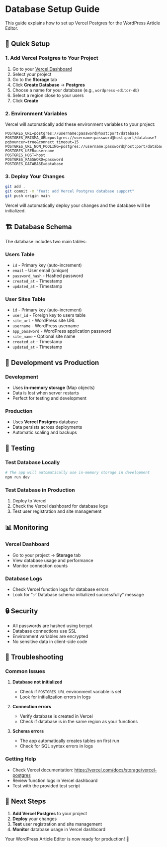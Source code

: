 # Database Setup Guide

This guide explains how to set up Vercel Postgres for the WordPress Article Editor.

## 🚀 Quick Setup

### 1. Add Vercel Postgres to Your Project

1. Go to your [Vercel Dashboard](https://vercel.com/dashboard)
2. Select your project
3. Go to the **Storage** tab
4. Click **Create Database** → **Postgres**
5. Choose a name for your database (e.g., `wordpress-editor-db`)
6. Select a region close to your users
7. Click **Create**

### 2. Environment Variables

Vercel will automatically add these environment variables to your project:

```env
POSTGRES_URL=postgres://username:password@host:port/database
POSTGRES_PRISMA_URL=postgres://username:password@host:port/database?pgbouncer=true&connect_timeout=15
POSTGRES_URL_NON_POOLING=postgres://username:password@host:port/database
POSTGRES_USER=username
POSTGRES_HOST=host
POSTGRES_PASSWORD=password
POSTGRES_DATABASE=database
```

### 3. Deploy Your Changes

```bash
git add .
git commit -m "feat: add Vercel Postgres database support"
git push origin main
```

Vercel will automatically deploy your changes and the database will be initialized.

## 🏗️ Database Schema

The database includes two main tables:

### Users Table
- `id` - Primary key (auto-increment)
- `email` - User email (unique)
- `password_hash` - Hashed password
- `created_at` - Timestamp
- `updated_at` - Timestamp

### User Sites Table
- `id` - Primary key (auto-increment)
- `user_id` - Foreign key to users table
- `site_url` - WordPress site URL
- `username` - WordPress username
- `app_password` - WordPress application password
- `site_name` - Optional site name
- `created_at` - Timestamp
- `updated_at` - Timestamp

## 🔧 Development vs Production

### Development
- Uses **in-memory storage** (Map objects)
- Data is lost when server restarts
- Perfect for testing and development

### Production
- Uses **Vercel Postgres** database
- Data persists across deployments
- Automatic scaling and backups

## 🧪 Testing

### Test Database Locally
```bash
# The app will automatically use in-memory storage in development
npm run dev
```

### Test Database in Production
1. Deploy to Vercel
2. Check the Vercel dashboard for database logs
3. Test user registration and site management

## 📊 Monitoring

### Vercel Dashboard
- Go to your project → **Storage** tab
- View database usage and performance
- Monitor connection counts

### Database Logs
- Check Vercel function logs for database errors
- Look for "✅ Database schema initialized successfully" message

## 🔒 Security

- All passwords are hashed using bcrypt
- Database connections use SSL
- Environment variables are encrypted
- No sensitive data in client-side code

## 🚨 Troubleshooting

### Common Issues

1. **Database not initialized**
   - Check if `POSTGRES_URL` environment variable is set
   - Look for initialization errors in logs

2. **Connection errors**
   - Verify database is created in Vercel
   - Check if database is in the same region as your functions

3. **Schema errors**
   - The app automatically creates tables on first run
   - Check for SQL syntax errors in logs

### Getting Help

- Check Vercel documentation: https://vercel.com/docs/storage/vercel-postgres
- Review function logs in Vercel dashboard
- Test with the provided test script

## 🎯 Next Steps

1. **Add Vercel Postgres** to your project
2. **Deploy** your changes
3. **Test** user registration and site management
4. **Monitor** database usage in Vercel dashboard

Your WordPress Article Editor is now ready for production! 🚀
